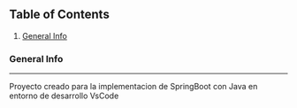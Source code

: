 ## Table of Contents
1. [General Info](#general-info)
### General Info
***
Proyecto creado para la implementacion de SpringBoot con Java en entorno de desarrollo VsCode

